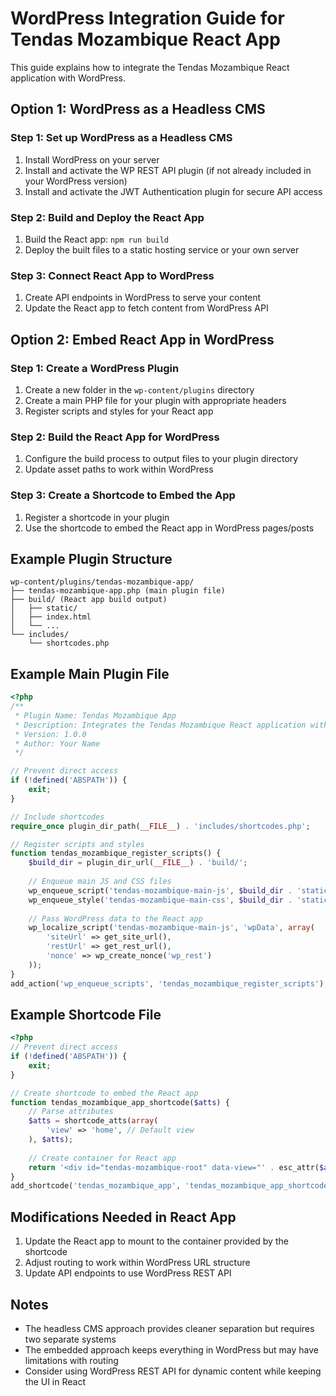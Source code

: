 # WordPress Integration Guide for Tendas Mozambique React App

This guide explains how to integrate the Tendas Mozambique React application with WordPress.

## Option 1: WordPress as a Headless CMS

### Step 1: Set up WordPress as a Headless CMS
1. Install WordPress on your server
2. Install and activate the WP REST API plugin (if not already included in your WordPress version)
3. Install and activate the JWT Authentication plugin for secure API access

### Step 2: Build and Deploy the React App
1. Build the React app: `npm run build`
2. Deploy the built files to a static hosting service or your own server

### Step 3: Connect React App to WordPress
1. Create API endpoints in WordPress to serve your content
2. Update the React app to fetch content from WordPress API

## Option 2: Embed React App in WordPress

### Step 1: Create a WordPress Plugin
1. Create a new folder in the `wp-content/plugins` directory
2. Create a main PHP file for your plugin with appropriate headers
3. Register scripts and styles for your React app

### Step 2: Build the React App for WordPress
1. Configure the build process to output files to your plugin directory
2. Update asset paths to work within WordPress

### Step 3: Create a Shortcode to Embed the App
1. Register a shortcode in your plugin
2. Use the shortcode to embed the React app in WordPress pages/posts

## Example Plugin Structure

```
wp-content/plugins/tendas-mozambique-app/
├── tendas-mozambique-app.php (main plugin file)
├── build/ (React app build output)
│   ├── static/
│   ├── index.html
│   └── ...
└── includes/
    └── shortcodes.php
```

## Example Main Plugin File

```php
<?php
/**
 * Plugin Name: Tendas Mozambique App
 * Description: Integrates the Tendas Mozambique React application with WordPress
 * Version: 1.0.0
 * Author: Your Name
 */

// Prevent direct access
if (!defined('ABSPATH')) {
    exit;
}

// Include shortcodes
require_once plugin_dir_path(__FILE__) . 'includes/shortcodes.php';

// Register scripts and styles
function tendas_mozambique_register_scripts() {
    $build_dir = plugin_dir_url(__FILE__) . 'build/';
    
    // Enqueue main JS and CSS files
    wp_enqueue_script('tendas-mozambique-main-js', $build_dir . 'static/js/main.js', array(), '1.0.0', true);
    wp_enqueue_style('tendas-mozambique-main-css', $build_dir . 'static/css/main.css', array(), '1.0.0');
    
    // Pass WordPress data to the React app
    wp_localize_script('tendas-mozambique-main-js', 'wpData', array(
        'siteUrl' => get_site_url(),
        'restUrl' => get_rest_url(),
        'nonce' => wp_create_nonce('wp_rest')
    ));
}
add_action('wp_enqueue_scripts', 'tendas_mozambique_register_scripts');
```

## Example Shortcode File

```php
<?php
// Prevent direct access
if (!defined('ABSPATH')) {
    exit;
}

// Create shortcode to embed the React app
function tendas_mozambique_app_shortcode($atts) {
    // Parse attributes
    $atts = shortcode_atts(array(
        'view' => 'home', // Default view
    ), $atts);
    
    // Create container for React app
    return '<div id="tendas-mozambique-root" data-view="' . esc_attr($atts['view']) . '"></div>';
}
add_shortcode('tendas_mozambique_app', 'tendas_mozambique_app_shortcode');
```

## Modifications Needed in React App

1. Update the React app to mount to the container provided by the shortcode
2. Adjust routing to work within WordPress URL structure
3. Update API endpoints to use WordPress REST API

## Notes

- The headless CMS approach provides cleaner separation but requires two separate systems
- The embedded approach keeps everything in WordPress but may have limitations with routing
- Consider using WordPress REST API for dynamic content while keeping the UI in React
